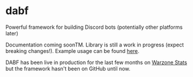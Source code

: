 # dabf

Powerful framework for building Discord bots (potentially other platforms later)

Documentation coming soonTM. Library is still a work in progress (expect breaking changes!). Example usage can be found [here](https://github.com/jellz/warzone-stats).

DABF has been live in production for the last few months on [Warzone Stats](https://github.com/jellz/warzone-stats) but the framework hasn't been on GitHub until now.
